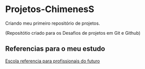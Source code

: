 # Projetos-ChimenesS

Criando meu primeiro repositório de projetos.

(Repositótio criado para os Desafios de projetos em Git e Github)

## Referencias para o meu estudo

[Escola referencia para profissionais do futuro](https://www.dio.me/)
